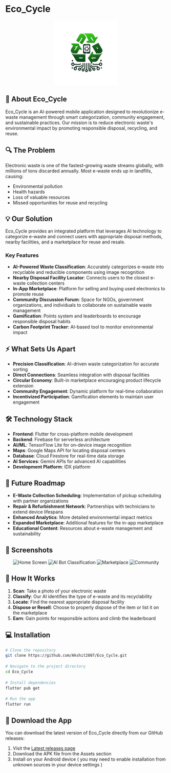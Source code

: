 # Eco_Cycle

<p align="center">
  <img src="FlutterApp/assets/logo.png" alt="Eco_Cycle Logo" width="200"/>
</p>

## 🌱 About Eco_Cycle

Eco_Cycle is an AI-powered mobile application designed to revolutionize e-waste management through smart categorization, community engagement, and sustainable practices. Our mission is to reduce electronic waste's environmental impact by promoting responsible disposal, recycling, and reuse.

## 🔍 The Problem

Electronic waste is one of the fastest-growing waste streams globally, with millions of tons discarded annually. Most e-waste ends up in landfills, causing:
- Environmental pollution
- Health hazards
- Loss of valuable resources
- Missed opportunities for reuse and recycling

## 💡 Our Solution

Eco_Cycle provides an integrated platform that leverages AI technology to categorize e-waste and connect users with appropriate disposal methods, nearby facilities, and a marketplace for reuse and resale.

### Key Features

- **AI-Powered Waste Classification**: Accurately categorizes e-waste into recyclable and reducible components using image recognition
- **Nearby Disposal Facility Locator**: Connects users to the closest e-waste collection centers
- **In-App Marketplace**: Platform for selling and buying used electronics to promote reuse
- **Community Discussion Forum**: Space for NGOs, government organizations, and individuals to collaborate on sustainable waste management
- **Gamification**: Points system and leaderboards to encourage responsible disposal habits
- **Carbon Footprint Tracker**: AI-based tool to monitor environmental impact

## ⚡ What Sets Us Apart

- **Precision Classification**: AI-driven waste categorization for accurate sorting
- **Direct Connections**: Seamless integration with disposal facilities
- **Circular Economy**: Built-in marketplace encouraging product lifecycle extension
- **Community Engagement**: Dynamic platform for real-time collaboration
- **Incentivized Participation**: Gamification elements to maintain user engagement

## 🛠️ Technology Stack

- **Frontend**: Flutter for cross-platform mobile development
- **Backend**: Firebase for serverless architecture
- **AI/ML**: TensorFlow Lite for on-device image recognition
- **Maps**: Google Maps API for locating disposal centers
- **Database**: Cloud Firestore for real-time data storage
- **AI Services**: Gemini APIs for advanced AI capabilities
- **Development Platform**: IDX platform

## 🚀 Future Roadmap

- **E-Waste Collection Scheduling**: Implementation of pickup scheduling with partner organizations
- **Repair & Refurbishment Network**: Partnerships with technicians to extend device lifespans
- **Enhanced Analytics**: More detailed environmental impact metrics
- **Expanded Marketplace**: Additional features for the in-app marketplace
- **Educational Content**: Resources about e-waste management and sustainability

## 📱 Screenshots

<p align="center">
  <img src="https://github.com/user-attachments/assets/0308c9ce-ee8c-43c7-b77e-e85bffead2ba" alt="Home Screen" width="200"/>
  <img src="https://github.com/user-attachments/assets/fb7bd392-f5dd-41c9-a499-ca070989c624" alt="AI Bot Classification" width="200"/>
  <img src="https://github.com/user-attachments/assets/c46a4507-a961-4d05-bba6-cb419b10044c" alt="Marketplace" width="200"/>
  <img src="https://github.com/user-attachments/assets/dc89c06f-83b2-4ac0-80f0-50ffa891524b" alt="Community" width="200"/>
</p>


## 🔄 How It Works

1. **Scan**: Take a photo of your electronic waste
2. **Classify**: Our AI identifies the type of e-waste and its recyclability
3. **Locate**: Find the nearest appropriate disposal facility
4. **Dispose or Resell**: Choose to properly dispose of the item or list it on the marketplace
5. **Earn**: Gain points for responsible actions and climb the leaderboard

## 💻 Installation

```bash
# Clone the repository
git clone https://github.com/Akshit2807/Eco_Cycle.git

# Navigate to the project directory
cd Eco_Cycle

# Install dependencies
flutter pub get

# Run the app
flutter run
```
## 📲 Download the App

You can download the latest version of Eco_Cycle directly from our GitHub releases:

1. Visit the [Latest releases page](https://github.com/Akshit2807/Eco_Cycle/releases/latest)
2. Download the APK file from the Assets section
3. Install on your Android device ( you may need to enable installation from unknown sources in your device settings )
